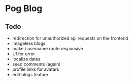 # Pog Blog

## Todo
- redirection for unauthorized api requests on the frontend
- imageless blogs
- make /:username route responsive
- UI for error
- localize dates
- seed comments (again)
- profile links for avatars
- edit blogs feature